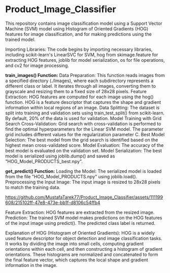 # Product_Image_Classifier
This repository contains image classification model using a Support Vector Machine (SVM) model using Histogram of Oriented Gradients (HOG) features for image classification, and for making predictions using the trained model.

Importing Libraries: The code begins by importing necessary libraries, including scikit-learn's LinearSVC for SVM, hog from skimage.feature for extracting HOG features, joblib for model serialization, os for file operations, and cv2 for image processing.

**train_images() Function:**
Data Preparation: This function reads images from a specified directory (./Images), where each subdirectory represents a different class or label. It iterates through all images, converting them to grayscale and resizing them to a fixed size of 28x28 pixels.
Feature Extraction: HOG features are computed for each image using the hog() function. HOG is a feature descriptor that captures the shape and gradient information within local regions of an image.
Data Splitting: The dataset is split into training and validation sets using train_test_split() from scikit-learn. By default, 20% of the data is used for validation.
Model Training with Grid Search Cross-Validation: Grid search with cross-validation is performed to find the optimal hyperparameters for the Linear SVM model. The parameter grid includes different values for the regularization parameter C.
Best Model Selection: The best model from the grid search is identified based on the highest mean cross-validated score.
Model Evaluation: The accuracy of the best model is evaluated on the validation set.
Model Serialization: The best model is serialized using joblib.dump() and saved as "HOG_Model_PRODUCTS_best.npy".

**get_predict() Function:**
Loading the Model: The serialized model is loaded from the file "HOG_Model_PRODUCTS.npy" using joblib.load().
Preprocessing the Input Image: The input image is resized to 28x28 pixels to match the training data.

https://github.com/MustafaTarek77/Product_Image_Classifier/assets/111199608/215102ff-47e8-473e-bb1f-d8106c54ffb4


Feature Extraction: HOG features are extracted from the resized image.
Prediction: The trained SVM model makes predictions on the HOG features of the input image using predict(). The predicted class label is returned.

Explanation of HOG (Histogram of Oriented Gradients):
HOG is a widely used feature descriptor for object detection and image classification tasks.
It works by dividing the image into small cells, computing gradient orientations within each cell, and then constructing a histogram of gradient orientations.
These histograms are normalized and concatenated to form the final feature vector, which captures the local shape and gradient information in the image.
